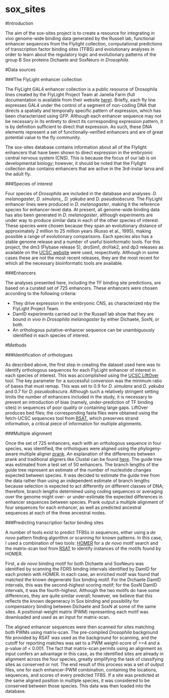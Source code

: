 sox_sites
=========

#Introduction
	
The aim of the sox-sites project is to create a resource for integrating <i>in vivo</i> genome-wide binding data generated by the Russell lab, functional enhancer sequences from the Flylight collection, computational predictions of transcription factor binding sites (TFBS) and evolutionary analyses in order to learn about the regulatory logic and evolutionary patterns of the group B Sox proteins Dichaete and SoxNeuro in <i>Drosophila</i>.
		

#Data sources
		
###The FlyLight enhancer collection
	
The FlyLight GAL4 enhancer collection is a public resource of Drosophila lines created by the FlyLight Project Team at Janelia Farm (full documentation is available from their website <a href="http://flweb.janelia.org/cgi-bin/flew.cgi">here</a>). Briefly, each fly line expresses GAL4 under the control of a segment of non-coding DNA that directs a spatially and temporally specific pattern of expression, which has been characterized using GFP. Although each enhancer sequence may not be necessary in its entirety to direct its corresponding expression pattern, it is by definition sufficient to direct that expression. As such, these DNA elements represent a set of functionally-verified enhancers and are of great potential value to the fly community.
		
The sox-sites database contains information about all of the Flylight enhancers that have been shown to direct expression in the embryonic central nervous system (CNS). This is because the focus of our lab is on developmental biology; however, it should be noted that the Flylight collection also contains enhancers that are active in the 3rd-instar larva and the adult fly.
		
###Species of interest

Four species of <i>Drosophila</i> are included in the database and analyses: <i>D. melanogaster</i>, <i>D. simulans,</i>, <i>D. yakuba</i> and <i>D. pseudoobscura</i>. The FlyLight enhancer lines were produced in <i>D. melanogaster</i>, making it the reference species for enhancer-level data. At present, all genome-wide binding data has also been generated in <i>D. melanogaster</i>, although experiments are under way to produce similar data in each of the other species of interest. These species were chosen because they span an evolutionary distance of approximately 2 million to 25 million years (Russo et al., 1995), making possible a range of evolutionary comparisons. Each species also has a stable genome release and a number of useful bioinformatic tools. For this project, the dm3 (Flybase release 5), droSim1, droYak2, and dp3 releases as available on the <a href="http://hgdownload.soe.ucsc.edu/downloads.html">UCSC website</a> were used, respectively. Although in some cases these are not the most recent releases, they are the most recent for which all the necessary bioinformatic tools are available.
		
###Enhancers
		
The analyses presented here, including the TF binding site predictions, are based on a curated set of 725 enhancers. These enhancers were chosen according to the following criteria:
			<ul>
				<li>They drive expression in the embryonic CNS, as characterized nby the FlyLight Project Team.</li>
				<li>DamID experiments carried out in the Russell lab show that they are bound <i>in vivo</i> in <i>Drosophila melanogaster</i> by either Dichaete, SoxN, or both.</li>
				<li>An orthologous putative-enhancer sequence can be unambiguously identified in each species of interest.</li>
			</ul> 
		
		
#Methods
	
###Identification of orthologues
	
As described above, the first step in creating the dataset used here was to identify orthologous sequences for each FlyLight enhancer of interest in each species of interest. This was accomplished using the <a href="http://genome.ucsc.edu/cgi-bin/hgLiftOver">UCSC LiftOver</a> tool. The key parameter for a successful conversion was the minimum ratio of bases that must remap. This was set to 0.9 for <i>D. simulans</i> and <i>D. yakuba</i> and 0.7 for <i>D. pseudoobscura</i>. Although such a relatively stringent setting limits the number of enhancers included in the study, it is necessary to prevent an introduction of bias (namely, under-prediction of TF binding sites) in sequences of poor quality or containing large gaps. LiftOver produces bed files; the corresponding fasta files were obtained using the fetch-UCSC sequences tool from <a href="http://rsat.ulb.ac.be/">RSAT</a>, which preserves strand information, a critical piece of information for multiple alignments.
	
	
###Multiple alignment

Once the set of 725 enhancers, each with an orthologous sequence in four species, was identified, the orthologues were aligned using the phylogeny-aware multiple aligner <a href="http://code.google.com/p/prank-msa/">prank</a>. An explanation of the differences between prank and traditional aligners like Clustal can be found <a href="http://code.google.com/p/prank-msa/wiki/ExplanationDifferences?tm=6">here</a>. The guide tree was estimated from a test set of 50 enhancers. The branch lengths of the guide tree represent an estimate of the number of nucleotide changes expected between species. It was decided to estimate the guide tree from the data rather than using an independent estimate of branch lengths because selection is expected to act differently on different classes of DNA; therefore, branch lengths determined using coding sequences or averaging over the genome might over- or under-estimate the expected differences in enhancer sequences between species. Prank output a multiple alignment of four sequences for each enhancer, as well as predicted ancestral sequences at each of the three ancestral nodes.
	
	
###Predicting transcription factor binding sites
	
A number of tools exist to predict TFBSs in sequences, either using a <i>de novo</i> pattern finding algorithm or scanning for known patterns. In this case, I used a combination of two tools: <a href="http://biowhat.ucsd.edu/homer/index.html">HOMER</a> for a <i>de novo</i> motif search and the matrix-scan tool from <a href="http://rsat.ulb.ac.be/">RSAT</a> to identify instances of the motifs found by HOMER.
	
First, a <i>de novo</i> binding motif for both Dichaete and SoxNeuro	was identified by scanning the FDR5 binding intervals identified by DamID for each protein with HOMER. In each case, an enriched motif was found that matched the known degenerate Sox binding motif. For the Dichaete DamID intervals, this was the second-highest scoring motif; for the SoxN DamID intervals, it was the fourth-highest. Although the two motifs do have some differences, they are quite similar overall; however, we believe that this reflects the known degeneracy in Sox binding and possibility for compensatory binding between Dichaete and SoxN at some of the same sites. A positional-weight matrix (PWM) representing each motif was downloaded and used as an input for matrix-scan.

The aligned enhancer sequences were then scanned for sites matching both PWMs using matrix-scan. The pre-compiled <i>Drosophila</i> background file provided by RSAT was used as the background for scanning, and the cutoff for reporting matches was set to a PWM weight-score of >=4 and a p-value of < 0.001. The fact that matrix-scan permits using an alignment as input confers an advantage in this case, as the identified sites are already in alignment across the four species, greatly simplifying the task of classifying sites as conserved or not. The end result of this process was a set of output files, one for each enhancer-PWM combination, containing the locations, sequences, and scores of every predicted TFBS. If a site was predicted at the same aligned position in multiple species, it was considered to be conserved between those species. This data was then loaded into the database.

